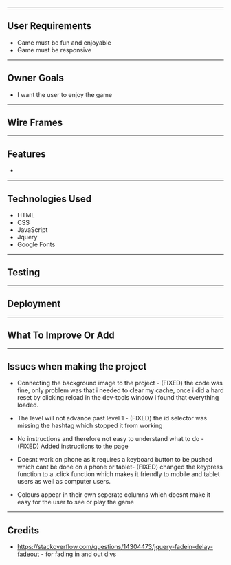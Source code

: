 ---------
## User Requirements
* Game must be fun and enjoyable
* Game must be responsive
---------
## Owner Goals
* I want the user to enjoy the game
---------
## Wire Frames

---------
## Features
* 
---------
## Technologies Used
* HTML
* CSS
* JavaScript
* Jquery
* Google Fonts

---------
## Testing

---------
## Deployment

---------
## What To Improve Or Add

---------
## Issues when making the project
* Connecting the background image to the project - (FIXED) the code was fine, only problem was that i needed to clear my cache, once i did a hard reset by clicking reload in the dev-tools window i found that everything loaded.

* The level will not advance past level 1 - (FIXED) the id selector was missing the hashtag which stopped it from working

* No instructions and therefore not easy to understand what to do - (FIXED) Added instructions to the page

* Doesnt work on phone as it requires a keyboard button to be pushed which cant be done on a phone or tablet- (FIXED) changed the keypress function to a .click function which makes it friendly to mobile and tablet users as well as computer users.

* Colours appear in their own seperate columns which doesnt make it easy for the user to see or play the game
---------
## Credits
* https://stackoverflow.com/questions/14304473/jquery-fadein-delay-fadeout - for fading in and out divs